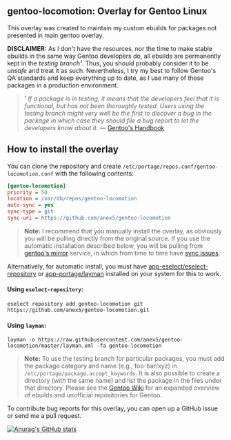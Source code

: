 gentoo-locomotion: Overlay for Gentoo Linux
----------------------------------

This overlay was created to maintain my custom ebuilds for packages not presented in main gentoo overlay.

**DISCLAIMER:** As I don't have the resources, nor the time to make stable
ebuilds in the same way Gentoo developers do, all ebuilds are permanently kept
in the _testing branch¹_. Thus, you should probably consider it to be _unsafe_
and treat it as such. Nevertheless, I try my best to follow Gentoo's QA
standards and keep everything up to date, as I use many of these packages in a
production environment.

> ¹ *If a package is in testing, it means that the developers feel that it is
functional, but has not been thoroughly tested. Users using the testing branch
might very well be the first to discover a bug in the package in which case they
should file a bug report to let the developers know about it.* —
[Gentoo's Handbook](https://wiki.gentoo.org/wiki/Handbook:AMD64/Full/Portage#Testing)

## How to install the overlay
You can clone the repository and create `/etc/portage/repos.conf/gentoo-locomotion.conf`
with the following contents:

```ini
[gentoo-locomotion]
priority = 50
location = /var/db/repos/gentoo-locomotion
auto-sync = yes
sync-type = git
sync-uri = https://github.com/anex5/gentoo-locomotion
```

> **Note:** I recommend that you manually install the overlay, as obviously you
will be pulling directly from the original source. If you use the automatic
installation described below, you will be pulling from
[gentoo's mirror](https://github.com/gentoo-mirror) service, in which from time
to time have [sync issues](https://bugs.gentoo.org/653472).

Alternatively, for automatic install, you must have
[app-eselect/eselect-repository](https://packages.gentoo.org/packages/app-eselect/eselect-repository)
or [app-portage/layman](https://packages.gentoo.org/packages/app-portage/layman)
installed on your system for this to work.

#### Using `eselect-repository`:
```
eselect repository add gentoo-locomotion git https://github.com/anex5/gentoo-locomotion.git
```

#### Using `layman`:
```
layman -o https://raw.githubusercontent.com/anex5/gentoo-locomotion/master/layman.xml -fa gentoo-locomotion
```
> **Note:** To use the testing branch for particular packages, you must add the
package category and name (e.g., foo-bar/xyz) in `/etc/portage/package.accept_keywords`.
It is also possible to create a directory (with the same name) and list the
package in the files under that directory. Please see the
[Gentoo Wiki](https://wiki.gentoo.org/wiki/Ebuild_repository) for an expanded
overview of ebuilds and unofficial repositories for Gentoo.

To contribute bug reports for this overlay, you can open up a GitHub issue or send
me a pull request.

[![Anurag's GitHub stats](https://github-readme-stats.vercel.app/api?username=anex5&show_icons=true&theme=transparent
)](https://github.com/anuraghazra/github-readme-stats)
